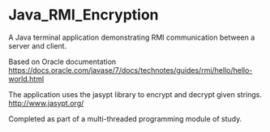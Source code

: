 # Java_RMI_Encryption
A Java terminal application demonstrating RMI communication between a server and client. 

Based on Oracle documentation https://docs.oracle.com/javase/7/docs/technotes/guides/rmi/hello/hello-world.html

The application uses the jasypt library to encrypt and decrypt given strings. http://www.jasypt.org/

Completed as part of a multi-threaded programming module of study.